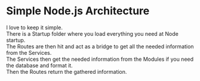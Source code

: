 # Simple Node.js Architecture

I love to keep it simple.  
There is a Startup folder where you load everything you need at Node startup.  
The Routes are then hit and act as a bridge to get all the needed information from the Services.  
The Services then get the needed information from the Modules if you need the database and format it.  
Then the Routes return the gathered information.
